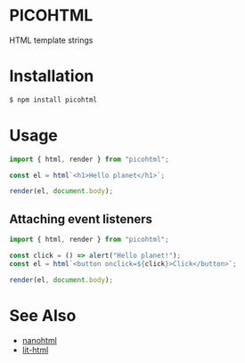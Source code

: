 # PICOHTML

HTML template strings

# Installation

```bash
$ npm install picohtml
```

# Usage

```js
import { html, render } from "picohtml";

const el = html`<h1>Hello planet</h1>`;

render(el, document.body);
```

## Attaching event listeners

```js
import { html, render } from "picohtml";

const click = () => alert("Hello planet!");
const el = html`<button onclick=${click}>Click</button>`;

render(el, document.body);
```

# See Also

- [nanohtml](https://github.com/choojs/nanohtml)
- [lit-html](https://github.com/Polymer/lit-html)
